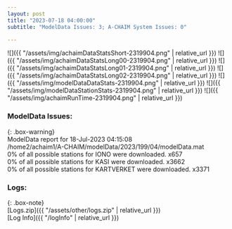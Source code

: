 ```yaml
---
layout: post
title: "2023-07-18 04:00:00"
subtitle: "ModelData Issues: 3; A-CHAIM System Issues: 0"

---
```


![]({{ "/assets/img/achaimDataStatsShort-2319904.png" | relative_url }})
![]({{ "/assets/img/achaimDataStatsLong00-2319904.png" | relative_url }})
![]({{ "/assets/img/achaimDataStatsLong01-2319904.png" | relative_url }})
![]({{ "/assets/img/achaimDataStatsLong02-2319904.png" | relative_url }})
![]({{ "/assets/img/modelDataDataStats-2319904.png" | relative_url }})
![]({{ "/assets/img/modelDataStationStats-2319904.png" | relative_url }})
![]({{ "/assets/img/achaimRunTime-2319904.png" | relative_url }})


### ModelData Issues:  
  
{: .box-warning}  
 ModelData report for 18-Jul-2023 04:15:08   
 /home2/achaim1/A-CHAIM/modelData/2023/199/04/modelData.mat   
 0% of all possible stations for IONO were downloaded. x657   
 0% of all possible stations for KASI were downloaded. x3662   
 0% of all possible stations for KARTVERKET were downloaded. x3371   
  


### Logs:  
  
{: .box-note}  
[Logs.zip]({{ "/assets/other/logs.zip" | relative_url }})  
[Log Info]({{ "/logInfo" | relative_url }})  
